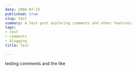 ```yaml
---
date: 2006-07-15
published: true
slug: test
summary: A test post exploring comments and other features.
tags:
- test
- comments
- blogging
title: Test

---
```

testing comments and the like<img class="posterous_download_image" src="https://blogger.googleusercontent.com/tracker/8109338-115295719277826892?l=www.kinlan.co.uk%2Findex.html" height="1" alt="" width="1" />

